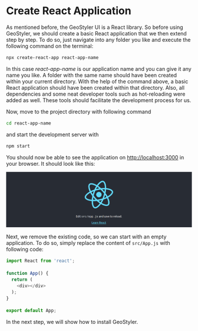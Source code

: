 # Create React Application

As mentioned before, the GeoStyler UI is a React library. So before using GeoStyler, we should create
a basic React application that we then extend step by step.
To do so, just navigate into any folder you like and execute the following command on the terminal:

```sh
npx create-react-app react-app-name
```

In this case _react-app-name_ is our application name and you can give it any name you like.
A folder with the same name should have been created within your current directory. With the help of
the command above, a basic React application should have been created within that directory. Also,
all dependencies and some neat developer tools such as hot-reloading were added as well. These tools
should facilitate the development process for us.

Now, move to the project directory with following command

```sh
cd react-app-name
```

and start the development server with

```sh
npm start
```

You should now be able to see the application on [http://localhost:3000](http://localhost:3000) in your browser.
It should look like this:

[![](/img/cra-startpage.png)](/img/cra-startpage.png)

Next, we remove the existing code, so we can start with an empty application. To do so, simply replace
the content of `src/App.js` with following code:

```js
import React from 'react';

function App() {
  return (
    <div></div>
  );
}

export default App;
```

In the next step, we will show how to install GeoStyler.
